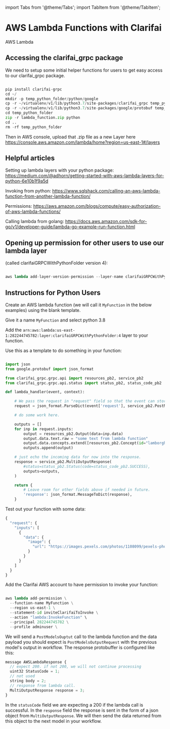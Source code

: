 import Tabs from '@theme/Tabs';
import TabItem from '@theme/TabItem';

# AWS Lambda Functions with Clarifai

AWS Lambda

## Accessing the clarifai_grpc package

We need to setup some initial helper functions for users to get easy access to our clarifai_grpc package.


<Tabs>
<TabItem value="grpc_python" label="gRPC Python">

```python

pip install clarifai-grpc
cd ~/
mkdir -p temp_python_folder/python/google
cp -r ~/virtualenv/v1/lib/python3.7/site-packages/clarifai_grpc temp_python_folder/python/
cp -r ~/virtualenv/v1/lib/python3.7/site-packages/google/protobuf temp_python_folder/python/google/
cd temp_python_folder
zip -r lambda_function.zip python
cd ..
rm -rf temp_python_folder

```
</TabItem>
</Tabs>

Then in AWS console, upload that .zip file as a new Layer here https://console.aws.amazon.com/lambda/home?region=us-east-1#/layers



## Helpful articles

Setting up lambda layers with your python package: https://medium.com/@adhorn/getting-started-with-aws-lambda-layers-for-python-6e10b1f9a5d

Invoking from python: https://www.sqlshack.com/calling-an-aws-lambda-function-from-another-lambda-function/

Permissions: https://aws.amazon.com/blogs/compute/easy-authorization-of-aws-lambda-functions/

Calling lambda from golang: https://docs.aws.amazon.com/sdk-for-go/v1/developer-guide/lambda-go-example-run-function.html

## Opening up permission for other users to use our lambda layer

(called clarifaiGRPCWithPythonFolder version 4):

<Tabs>
<TabItem value="grpc_python" label="gRPC Python">

```python

aws lambda add-layer-version-permission --layer-name clarifaiGRPCWithPythonFolder  --version-number 4  --statement-id allAccountsExample --principal="*"   --action lambda:GetLayerVersion

```
</TabItem>
</Tabs>


## Instructions for Python Users

Create an AWS lambda function (we will call it `MyFunction` in the below examples) using the blank template.

Give it a name `MyFunction` and select python 3.8

Add the `arn:aws:lambda:us-east-1:282244745782:layer:clarifaiGRPCWithPythonFolder:4` layer to your function.

Use this as a template to do something in your function:

<Tabs>
<TabItem value="grpc_python" label="gRPC Python">

```python

import json
from google.protobuf import json_format

from clarifai_grpc.grpc.api import resources_pb2, service_pb2
from clarifai_grpc.grpc.api.status import status_pb2, status_code_pb2

def lambda_handler(event, context):

    # We pass the request in "request" field so that the event can store other information in future if needed.
    request = json_format.ParseDict(event['request'], service_pb2.PostModelOutputsRequest(), ignore_unknown_fields=True)

    # do some work here.

    outputs = []
    for inp in request.inputs:
        output = resources_pb2.Output(data=inp.data)
        output.data.text.raw = "some text from lambda function"
        output.data.concepts.extend([resources_pb2.Concept(id="lamborghini23", value=0.75)])
        outputs.append(output)        

    # just echo the incoming data for now into the response.
    response = service_pb2.MultiOutputResponse(
        #status=status_pb2.Status(code=status_code_pb2.SUCCESS),
        outputs=outputs,
    )

    return {
        # Leave room for other fields above if needed in future.
        'response': json_format.MessageToDict(response),
    }
```
</TabItem>
</Tabs>


Test out your function with some data:

<Tabs>
<TabItem value="grpc_python" label="gRPC Python">

```python
{
  "request": {
    "inputs": [
      {
        "data": {
          "image": {
            "url": "https://images.pexels.com/photos/1108099/pexels-photo-1108099.jpeg?auto=compress&cs=tinysrgb&dpr=1&w=500"
          }
        }
      }
    ]
  }
}

```
</TabItem>
</Tabs>


Add the Clarifai AWS account to have permission to invoke your function:

<Tabs>
<TabItem value="grpc_python" label="gRPC Python">

```python

aws lambda add-permission \
  --function-name MyFunction \
  --region us-east-1 \
  --statement-id inviteClarifaiToInvoke \
  --action "lambda:InvokeFunction" \
  --principal 282244745782 \
  --profile adminuser \
  ```
</TabItem>
</Tabs>

We will send a `PostModelsOuptut` call to the lambda function and the data payload you should expect is `PostModelsOutputRequest` with the previous model's output in workflow. The response protobuffer is configured like this:

<Tabs>

```javascript
message AWSLambdaResponse {
  // expect 200. if not 200, we will not continue processing
  uint32 StatusCode = 1;
  // not used
  string body = 2;
  // response from lambda call.
  MultiOutputResponse response = 3;
}
```
</Tabs>

In the `statusCode` field we are expecting a 200 if the lambda call is successful. In the `response` field the response is sent in the form of a json object from `MultiOutputResponse`. We will then send the data returned from this object to the next model in your workflow.
